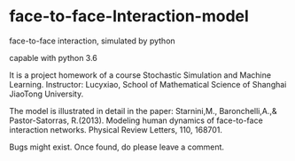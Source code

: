 # face-to-face-Interaction-model
face-to-face interaction, simulated by python

capable with python 3.6

It is a project homework of a course Stochastic Simulation and Machine Learning.
Instructor: Lucyxiao, School of Mathematical Science of Shanghai JiaoTong University.

The model is illustrated in detail in the paper:
Starnini,M., Baronchelli,A.,& Pastor-Satorras, R.(2013). Modeling human dynamics of face-to-face interaction networks. Physical Review Letters, 110, 168701.

Bugs might exist.
Once found, do please leave a comment.
